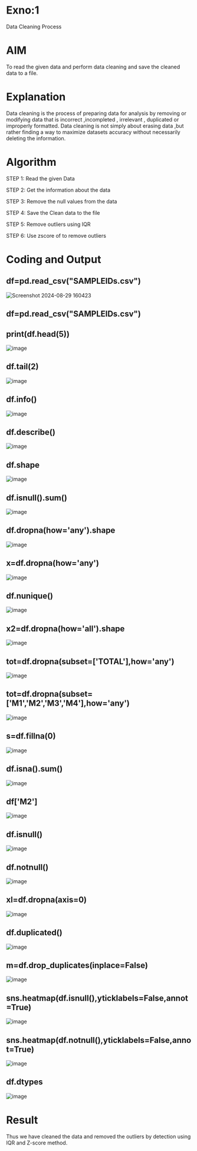 # Exno:1
Data Cleaning Process

# AIM
To read the given data and perform data cleaning and save the cleaned data to a file.

# Explanation
Data cleaning is the process of preparing data for analysis by removing or modifying data that is incorrect ,incompleted , irrelevant , duplicated or improperly formatted. Data cleaning is not simply about erasing data ,but rather finding a way to maximize datasets accuracy without necessarily deleting the information.

# Algorithm
STEP 1: Read the given Data

STEP 2: Get the information about the data

STEP 3: Remove the null values from the data

STEP 4: Save the Clean data to the file

STEP 5: Remove outliers using IQR

STEP 6: Use zscore of to remove outliers

# Coding and Output
## df=pd.read_csv("SAMPLEIDs.csv")
![Screenshot 2024-08-29 160423](https://github.com/user-attachments/assets/976326b8-001c-4441-bf13-16596556c6c9)

## df=pd.read_csv("SAMPLEIDs.csv")
## print(df.head(5))
![image](https://github.com/user-attachments/assets/b69bb25c-5896-4fcd-abe3-e2b1afddd0de)

## df.tail(2)
![image](https://github.com/user-attachments/assets/421abd49-9a4c-4ec3-ac6e-9163d1fa4c48)

## df.info()
![image](https://github.com/user-attachments/assets/741bef3a-4ea8-46f1-8e60-afcb04ad604a)

## df.describe()
![image](https://github.com/user-attachments/assets/87821c98-e4ba-4096-ad1a-68f555864d61)

## df.shape
![image](https://github.com/user-attachments/assets/a276f62d-78a5-4000-be8d-cd2438651c20)

## df.isnull().sum()
![image](https://github.com/user-attachments/assets/de4bfe8c-5e1f-408c-be1f-2887bc899fc0)

## df.dropna(how='any').shape
![image](https://github.com/user-attachments/assets/fe4fef51-01df-4a23-a4dc-5636ba603a5e)

## x=df.dropna(how='any')
![image](https://github.com/user-attachments/assets/8b203015-8b49-4229-b138-fdc73a638d97)

## df.nunique()
![image](https://github.com/user-attachments/assets/7dd756a6-3cc3-4083-8ef7-414405377ea9)

## x2=df.dropna(how='all').shape
![image](https://github.com/user-attachments/assets/8548af30-19c1-441e-a737-ecafc4a1d427)

## tot=df.dropna(subset=['TOTAL'],how='any')
![image](https://github.com/user-attachments/assets/44720231-4eb0-456b-b0b6-d3fc6dc9f0e5)

## tot=df.dropna(subset=['M1','M2','M3','M4'],how='any')
![image](https://github.com/user-attachments/assets/f8a44c64-4314-425c-9fbb-d2f1291c4276)

## s=df.fillna(0)
![image](https://github.com/user-attachments/assets/0e67c9e3-e0e4-427a-9869-8d6dde192ce9)

## df.isna().sum()
![image](https://github.com/user-attachments/assets/604c28d3-f4ab-4f63-952b-2d295bb1dfc9)

## df['M2']
![image](https://github.com/user-attachments/assets/bba6ea3d-cd94-4c83-89e0-ba1c9f997db5)

## df.isnull()
![image](https://github.com/user-attachments/assets/19537a1f-5660-4c15-ab48-237f378c9d0a)

## df.notnull()
![image](https://github.com/user-attachments/assets/1e45fa1e-dc1a-42a9-a5f5-65e42c6f8f0b)

## xl=df.dropna(axis=0)
![image](https://github.com/user-attachments/assets/1ca909a3-e7b0-4d88-b5b3-0902396e75ed)

## df.duplicated()
![image](https://github.com/user-attachments/assets/7ae9b5fc-d1bc-48c1-8a3e-fd1ec2cb34de)

## m=df.drop_duplicates(inplace=False)
![image](https://github.com/user-attachments/assets/bf88236f-9288-4d40-86fc-30e15eefe1ab)

## sns.heatmap(df.isnull(),yticklabels=False,annot=True)
![image](https://github.com/user-attachments/assets/afcb778c-a0e1-41a8-92c6-31baea754a9e)

## sns.heatmap(df.notnull(),yticklabels=False,annot=True)
![image](https://github.com/user-attachments/assets/a0b55d00-8d68-44ea-bebb-61879c19f7a6)

## df.dtypes
![image](https://github.com/user-attachments/assets/660e76c9-eef1-4468-b894-2528e6aa10d4)

# Result
Thus we have cleaned the data and removed the outliers by detection using IQR and Z-score method.
